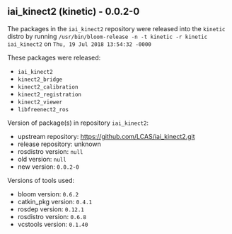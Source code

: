 ## iai_kinect2 (kinetic) - 0.0.2-0

The packages in the `iai_kinect2` repository were released into the `kinetic` distro by running `/usr/bin/bloom-release -n -t kinetic -r kinetic iai_kinect2` on `Thu, 19 Jul 2018 13:54:32 -0000`

These packages were released:
- `iai_kinect2`
- `kinect2_bridge`
- `kinect2_calibration`
- `kinect2_registration`
- `kinect2_viewer`
- `libfreenect2_ros`

Version of package(s) in repository `iai_kinect2`:

- upstream repository: https://github.com/LCAS/iai_kinect2.git
- release repository: unknown
- rosdistro version: `null`
- old version: `null`
- new version: `0.0.2-0`

Versions of tools used:

- bloom version: `0.6.2`
- catkin_pkg version: `0.4.1`
- rosdep version: `0.12.1`
- rosdistro version: `0.6.8`
- vcstools version: `0.1.40`


